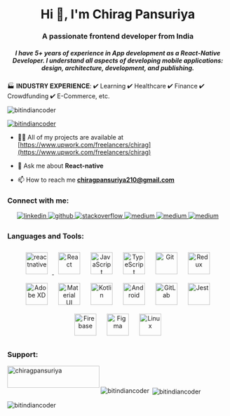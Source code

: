 <h1 align="center">Hi 👋, I'm Chirag Pansuriya</h1>
<h3 align="center">A passionate frontend developer from India</h3>
<h5 align="center">I have 5+ years of experience in App development as a React-Native Developer. I understand all aspects of developing mobile applications: design, architecture, development, and publishing.</h5>

🏭 𝐈𝐍𝐃𝐔𝐒𝐓𝐑𝐘 𝐄𝐗𝐏𝐄𝐑𝐈𝐄𝐍𝐂𝐄:
✔ Learning
✔ Healthcare
✔ Finance
✔ Crowdfunding
✔ E-Commerce, etc.

<p align="left"> <img src="https://komarev.com/ghpvc/?username=bitindiancoder&label=Profile%20views&color=0e75b6&style=flat" alt="bitindiancoder" /> </p>

<p align="left"> <a href="https://github.com/ryo-ma/github-profile-trophy"><img src="https://github-profile-trophy.vercel.app/?username=bitindiancoder" alt="bitindiancoder" /></a> </p>

- 👨‍💻 All of my projects are available at [https://www.upwork.com/freelancers/chirag](https://www.upwork.com/freelancers/chirag)

- 💬 Ask me about **React-native**

- 📫 How to reach me **chiragpansuriya210@gmail.com**

<h3 align="left">Connect with me:</h3>
<div align="center">
<a href="https://www.linkedin.com/in/pansuriya-chirag-95449610b/" target="_blank">
<img src=https://img.shields.io/badge/linkedin-%231E77B5.svg?&style=for-the-badge&logo=linkedin&logoColor=white alt=linkedin style="margin-bottom: 5px;" />
</a>
<a href="https://github.com/bitindiancoder" target="_blank">
<img src=https://img.shields.io/badge/github-%2324292e.svg?&style=for-the-badge&logo=github&logoColor=white alt=github style="margin-bottom: 5px;" />
</a>
<a href="https://stackoverflow.com/users/10627394/pansuriya-chirag" target="_blank">
<img src=https://img.shields.io/badge/stackoverflow-%23F28032.svg?&style=for-the-badge&logo=stackoverflow&logoColor=white alt=stackoverflow style="margin-bottom: 5px;" />
</a>
<a href="https://medium.com/@chiragpansuriya" target="_blank">
<img src=https://img.shields.io/badge/medium-%23292929.svg?&style=for-the-badge&logo=medium&logoColor=white alt=medium style="margin-bottom: 5px;" />
</a>  
<a href="https://www.upwork.com/freelancers/chirag" target="_blank">
<img src=https://img.shields.io/badge/upwork-green?&style=for-the-badge&logo=upwork&logoColor=white alt=medium style="margin-bottom: 5px;" />
</a> 
<a href="https://www.upwork.com/freelancers/chirag" target="_blank">
<img src=https://img.shields.io/badge/Skype-00AFF0&style=for-the-badge&logo=upwork&logoColor=white alt=medium style="margin-bottom: 5px;" />



</a> 

</div>  

<h3 align="left">Languages and Tools:</h3>
<div align="center">  
<a href="https://reactnative.dev/" target="_blank" rel="noreferrer"> <img style="margin: 10px" src="https://reactnative.dev/img/header_logo.svg" alt="reactnative" width="50" height="50"/> </a>
<a href="https://reactjs.org/" target="_blank"><img style="margin: 10px" src="https://profilinator.rishav.dev/skills-assets/react-original-wordmark.svg" alt="React" height="50" /></a>  
<a href="https://www.javascript.com/" target="_blank"><img style="margin: 10px" src="https://profilinator.rishav.dev/skills-assets/javascript-original.svg" alt="JavaScript" height="50" /></a>  
<a href="https://www.typescriptlang.org/" target="_blank"><img style="margin: 10px" src="https://profilinator.rishav.dev/skills-assets/typescript-original.svg" alt="TypeScript" height="50" /></a>  
<a href="https://github.com/" target="_blank"><img style="margin: 10px" src="https://profilinator.rishav.dev/skills-assets/git-scm-icon.svg" alt="Git" height="50" /></a>  
<a href="https://redux.js.org/" target="_blank"><img style="margin: 10px" src="https://profilinator.rishav.dev/skills-assets/redux-original.svg" alt="Redux" height="50" /></a>  
<a href="https://www.adobe.com/in/products/xd.html" target="_blank"><img style="margin: 10px" src="https://profilinator.rishav.dev/skills-assets/adobexd.png" alt="Adobe XD" height="50" /></a>  
<a href="https://mui.com/" target="_blank"><img style="margin: 10px" src="https://profilinator.rishav.dev/skills-assets/mui.png" alt="Material UI" height="50" /></a>  
<a href="https://kotlinlang.org/" target="_blank"><img style="margin: 10px" src="https://profilinator.rishav.dev/skills-assets/kotlinlang-icon.svg" alt="Kotlin" height="50" /></a>  
<a href="https://www.android.com/intl/en_in/" target="_blank"><img style="margin: 10px" src="https://profilinator.rishav.dev/skills-assets/android-original-wordmark.svg" alt="Android" height="50" /></a>  
<a href="https://about.gitlab.com/" target="_blank"><img style="margin: 10px" src="https://profilinator.rishav.dev/skills-assets/gitlab.svg" alt="GitLab" height="50" /></a>  
<a href="https://www.jestjs.io/" target="_blank"><img style="margin: 10px" src="https://profilinator.rishav.dev/skills-assets/jest.svg" alt="Jest" height="50" /></a>  
<a href="https://firebase.google.com/" target="_blank"><img style="margin: 10px" src="https://profilinator.rishav.dev/skills-assets/firebase.png" alt="Firebase" height="50" /></a>  
<a href="https://www.figma.com/" target="_blank"><img style="margin: 10px" src="https://profilinator.rishav.dev/skills-assets/figma-icon.svg" alt="Figma" height="50" /></a>  
<a href="https://www.linux.org/" target="_blank"><img style="margin: 10px" src="https://profilinator.rishav.dev/skills-assets/linux-original.svg" alt="Linux" height="50" /></a>  
</div>

<h3 align="left">Support:</h3>
<p><a href="https://www.buymeacoffee.com/chiragpansuriya"> <img align="left" src="https://cdn.buymeacoffee.com/buttons/v2/default-yellow.png" height="50" width="210" alt="chiragpansuriya" /></a></p><br><br>

<p><img align="left" src="https://github-readme-stats.vercel.app/api/top-langs?username=bitindiancoder&show_icons=true&locale=en&layout=compact" alt="bitindiancoder" /></p>

<p>&nbsp;<img align="center" src="https://github-readme-stats.vercel.app/api?username=bitindiancoder&show_icons=true&locale=en" alt="bitindiancoder" /></p>

<p><img align="center" src="https://github-readme-streak-stats.herokuapp.com/?user=bitindiancoder&" alt="bitindiancoder" /></p>
